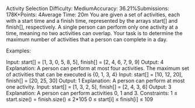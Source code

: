 Activity Selection
Difficulty: MediumAccuracy: 36.21%Submissions: 178K+Points: 4Average Time: 20m
You are given a set of activities, each with a start time and a finish time, represented by the arrays start[] and finish[], respectively. A single person can perform only one activity at a time, meaning no two activities can overlap. Your task is to determine the maximum number of activities that a person can complete in a day.

Examples:

Input: start[] = [1, 3, 0, 5, 8, 5], finish[] = [2, 4, 6, 7, 9, 9]
Output: 4
Explanation: A person can perform at most four activities. The maximum set of activities that can be executed is {0, 1, 3, 4}
Input: start[] = [10, 12, 20], finish[] = [20, 25, 30]
Output: 1
Explanation: A person can perform at most one activity.
Input: start[] = [1, 3, 2, 5], finish[] = [2, 4, 3, 6]
Output: 3
Explanation: A person can perform activities 0, 1 and 3.
Constraints:
1 ≤ start.size() = finish.size() ≤ 2*105
0 ≤ start[i] ≤ finish[i] ≤ 109